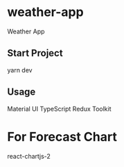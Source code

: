 # weather-app
Weather App

## Start Project
yarn dev

## Usage
Material UI
TypeScript
Redux Toolkit

# For Forecast Chart
react-chartjs-2
